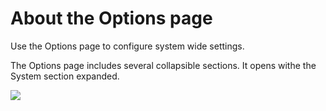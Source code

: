 # About the Options page

Use the Options page to configure system wide settings.

The Options page includes several collapsible sections. It opens withe the System section expanded.

![](https://github.com/Dan-in-CA/SIP/wiki/images/options_page.jpg)

